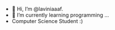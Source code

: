 - 👋 Hi, I’m @laviniaaaf.
- 🌱 I’m currently learning programming ...
- Computer Science Student :)
<!---
laviniaaaf/laviniaaaf is a ✨ special ✨ repository because its `README.md` (this file) appears on your GitHub profile.
You can click the Preview link to take a look at your changes.
--->
